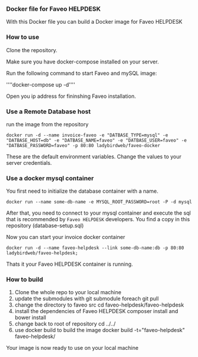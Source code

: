 <h3>Docker file for Faveo HELPDESK</h3>

With this Docker file you can build a Docker image for Faveo HELPDESK

<h3>How to use</h3>

Clone the repository. 

Make sure you have docker-compose installed on your server. 

Run the following command to start Faveo and mySQL image:

''''docker-compose up -d''''

Open you ip address for fininshing Faveo installation.

<h3>Use a Remote Database host</h3>

run the image from the repository

```docker run -d --name invoice-faveo -e "DATBASE_TYPE=mysql" -e "DATBASE_HOST=db" -e "DATBASE_NAME=faveo" -e "DATBASE_USER=faveo" -e "DATBASE_PASSWORD=faveo" -p 80:80 ladybirdweb/faveo-docker```

These are the default environment variables. Change the values to your server credentials.

<h3>Use a docker mysql container</h3>

You first need to initialize the database container with a name.

```docker run --name some-db-name -e MYSQL_ROOT_PASSWORD=root -P -d mysql```

After that, you need to connect to your mysql container and execute the sql that is recommended by ```Faveo HELPDESK``` developers. You find a copy in this repository (database-setup.sql)

Now you can start your invoice docker container

```docker run -d --name faveo-helpdesk --link some-db-name:db -p 80:80 ladybirdweb/faveo-helpdesk;```

Thats it your Faveo HELPDESK container is running.

<h3>How to build</h3>

1. Clone the whole repo to your local machine
2. update the submodules with git submodule foreach git pull
3. change the directory to faveo src cd faveo-helpdesk/faveo-helpdesk
4. install the dependencies of Faveo HELPDESK composer install and bower install
5. change back to root of repository cd ../../
6. use docker build to build the image docker build -t="faveo-helpdesk" faveo-helpdesk/

Your image is now ready to use on your local machine
